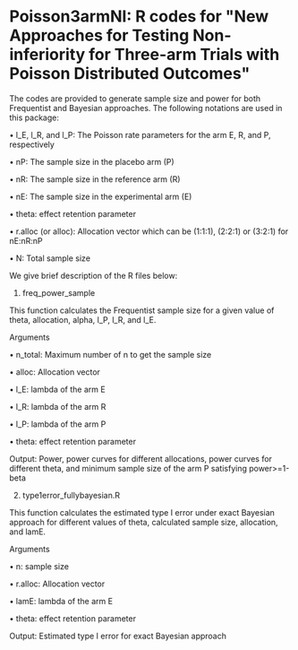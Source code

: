 # Poisson3armNI: R codes for "New Approaches for Testing Non-inferiority for Three-arm Trials with Poisson Distributed Outcomes"

The codes are provided to generate sample size and power for both Frequentist and Bayesian approaches. The following notations are used in this package:

•	l_E, l_R,  and l_P: The Poisson rate parameters for the arm E, R, and P, respectively

•	nP: The sample size in the placebo arm (P)

•	nR: The sample size in the reference arm (R)

•	nE: The sample size in the experimental arm (E)

•	theta: effect retention parameter

•	r.alloc (or alloc): Allocation vector which can be (1:1:1), (2:2:1) or (3:2:1) for nE:nR:nP

•	N: Total sample size

We give brief description of the R files below:

1. freq_power_sample

This function calculates the Frequentist sample size for a given value of theta, allocation, alpha, l_P, l_R, and l_E.

Arguments

•	n_total: Maximum number of n to get the sample size

•	alloc: Allocation vector

•	l_E: lambda of the arm E

•	l_R: lambda of the arm R

•	l_P: lambda of the arm P

•	theta: effect retention parameter

Output: Power, power curves for different allocations, power curves for different theta, and minimum sample size of the arm P satisfying power>=1-beta 


2. type1error_fullybayesian.R

This function calculates the estimated type I error under exact Bayesian approach for different values of theta, calculated sample size, allocation, and lamE.

Arguments

•	n: sample size

•	r.alloc: Allocation vector

•	lamE: lambda of the arm E

•	theta: effect retention parameter

Output: Estimated type I error for exact Bayesian approach

